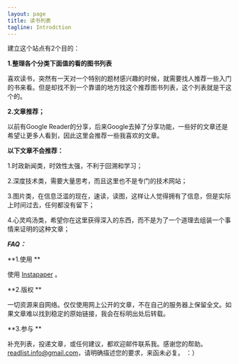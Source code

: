 ```yaml
---
layout: page
title: 读书列表
tagline: Introdction
---
```


建立这个站点有2个目的：

**1.整理各个分类下面值的看的图书列表**


喜欢读书，突然有一天对一个特别的题材感兴趣的时候，就需要找人推荐一些入门的书来看。但是却找不到一个靠谱的地方找这个推荐图书列表，这个列表就是干这个的。


**2.文章推荐；**


以前有Google Reader的分享，后来Google去掉了分享功能，一些好的文章还是希望让更多人看到，因此这里会推荐一些我喜欢的文章。

**以下文章不会推荐：**


1.时政新闻类，时效性太强，不利于回溯和学习；

2.深度技术类，需要大量思考，而且这里也不是专门的技术网站；

3.图片类，在信息泛滥的现在，速读，读图，这样让人觉得拥有了信息，但是实际上时间过去，任何都没有留下；

4.心灵鸡汤类，希望你在这里获得深入的东西，而不是为了一个道理去组装一个事情来证明的这种文章；




 ***FAQ：***


**1.使用 **


使用 [Instapaper](http://www.instapaper.com/) 。


**2.版权 **


一切资源来自网络。仅仅使用网上公开的文章，不在自己的服务器上保留全文。如果文章难以找到稳定的原始链接，我会在标明出处后转载。


**3.参与 **


补充列表，投递文章，或任何建议，都欢迎邮件联系我。感谢您的帮助。<readlist.info@gmail.com>，请明确描述您的要求，来函未必复。 ：）

